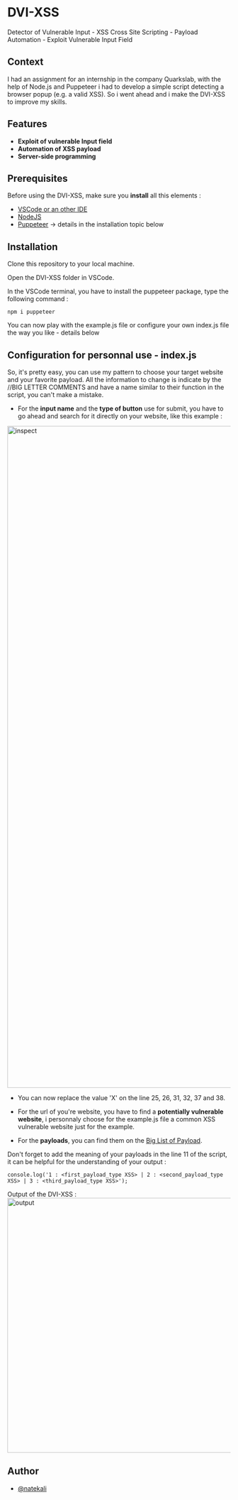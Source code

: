 # DVI-XSS
Detector of Vulnerable Input - XSS Cross Site Scripting - Payload Automation - Exploit Vulnerable Input Field

## Context
I had an assignment for an internship in the company Quarkslab, with the help of Node.js and Puppeteer i had to develop a simple script detecting a browser popup (e.g. a valid XSS). So i went ahead and i make the DVI-XSS to improve my skills.

## Features
* **Exploit of vulnerable Input field**
* **Automation of XSS payload**
* **Server-side programming**

## Prerequisites
Before using the DVI-XSS, make sure you **install** all this elements : 
* [VSCode or an other IDE](https://code.visualstudio.com/)
* [NodeJS](https://nodejs.org/en)
* [Puppeteer](https://www.npmjs.com/package/puppeteer) -> details in the installation topic below

## Installation
Clone this repository to your local machine.

Open the DVI-XSS folder in VSCode.

In the VSCode terminal, you have to install the puppeteer package, type the following command :

```npm i puppeteer```

You can now play with the example.js file or configure your own index.js file the way you like - details below

## Configuration for personnal use - index.js 
So, it's pretty easy, you can use my pattern to choose your target website and your favorite payload.
All the information to change is indicate by the //BIG LETTER COMMENTS and have a name similar to their function in the script, you can't make a mistake.

* For the **input name** and the **type of button** use for submit, you have to go ahead and search for it directly on your website, like this example : 
<img width="1491" alt="inspect" src="https://user-images.githubusercontent.com/117448792/228720857-56263c5d-948a-4569-93c1-73e1f80d7c7d.png">

* You can now replace the value 'X' on the line 25, 26, 31, 32, 37 and 38.

* For the url of you're website, you have to find a **potentially vulnerable website**, i personnaly choose for the example.js file a common XSS vulnerable website just for the example.

* For the **payloads**, you can find them on the [Big List of Payload](https://github.com/payloadbox/xss-payload-list).

Don't forget to add the meaning of your payloads in the line 11 of the script, it can be helpful for the understanding of your output :

```console.log('1 : <first_payload_type XSS> | 2 : <second_payload_type XSS> | 3 : <third_payload_type XSS>');```

Output of the DVI-XSS :
<img width="574" alt="output" src="https://user-images.githubusercontent.com/117448792/228722923-e5696b64-3bda-4a56-b644-ef2967e84c10.png">

## Author
* [@natekali](https://github.com/natekali)
